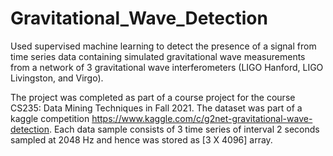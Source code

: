 # Gravitational_Wave_Detection
Used supervised machine learning to detect the presence of a signal from time series data containing simulated gravitational wave measurements from a network of 3 gravitational wave interferometers (LIGO Hanford, LIGO Livingston, and Virgo).

The project was completed as part of a course project for the course CS235: Data Mining Techniques in Fall 2021.
The dataset was part of a kaggle competition https://www.kaggle.com/c/g2net-gravitational-wave-detection. Each data sample consists of 3 time series of interval 2 seconds sampled at 2048 Hz and hence was stored as [3 X 4096] array. 
